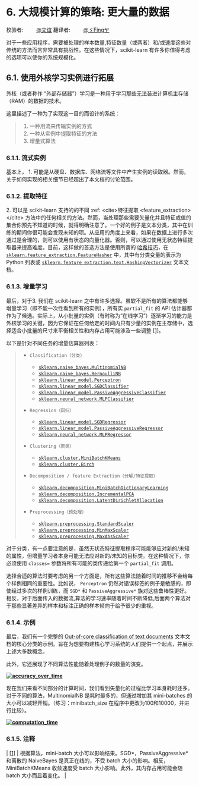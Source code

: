 # 6\. 大规模计算的策略: 更大量的数据

校验者:
        [@文谊](https://github.com/apachecn/scikit-learn-doc-zh)
翻译者:
        [@ゞFingヤ](https://github.com/apachecn/scikit-learn-doc-zh)

对于一些应用程序，需要被处理的样本数量,特征数量（或两者）和/或速度这些对传统的方法而言非常具有挑战性。在这些情况下，scikit-learn 有许多你值得考虑的选项可以使你的系统规模化。

## 6.1\. 使用外核学习实例进行拓展

外核（或者称作 “外部存储器”）学习是一种用于学习那些无法装进计算机主存储（RAM）的数据的技术。

这里描述了一种为了实现这一目的而设计的系统：

> 1.  一种用流来传输实例的方式
> 2.  一种从实例中提取特征的方法
> 3.  增量式算法

### 6.1.1\. 流式实例

基本上， 1\. 可能是从硬盘、数据库、网络流等文件中产生实例的读取器。然而，关于如何实现的相关细节已经超出了本文档的讨论范围。

### 6.1.2\. 提取特征

2\. 可以是 scikit-learn 支持的的不同 :ref: &lt;cite&gt;特征提取 &lt;feature_extraction&gt;&lt;/cite&gt; 方法中的任何相关的方法。然而，当处理那些需要矢量化并且特征或值的集合你预先不知道的时候，就得明确注意了。一个好的例子是文本分类，其中在训练的期间你很可能会发现未知的项。从应用的角度上来看，如果在数据上进行多次通过是合理的，则可以使用有状态的向量化器。否则，可以通过使用无状态特征提取器来提高难度。目前，这样做的首选方法是使用所谓的 [哈希技巧](feature_extraction.html#feature-hashing)，在 [`sklearn.feature_extraction.FeatureHasher`](generated/sklearn.feature_extraction.FeatureHasher.html#sklearn.feature_extraction.FeatureHasher "sklearn.feature_extraction.FeatureHasher") 中，其中有分类变量的表示为 Python 列表或 [`sklearn.feature_extraction.text.HashingVectorizer`](generated/sklearn.feature_extraction.text.HashingVectorizer.html#sklearn.feature_extraction.text.HashingVectorizer "sklearn.feature_extraction.text.HashingVectorizer") 文本文档。

### 6.1.3\. 增量学习

最后，对于3\. 我们在 scikit-learn 之中有许多选择。虽软不是所有的算法都能够增量学习（即不能一次性看到所有的实例），所有实 `partial_fit` 的 API 估计器都作为了候选。实际上，从小批量的实例（有时称为“在线学习”）逐渐学习的能力是外核学习的关键，因为它保证在任何给定的时间内只有少量的实例在主存储中，选择适合小批量的尺寸来平衡相关性和内存占用可能涉及一些调整 [[1]](#id9)。

以下是针对不同任务的增量估算器列表：

> *   ```py
>     Classification（分类）
>     ```
>     
>     
>     *   [`sklearn.naive_bayes.MultinomialNB`](generated/sklearn.naive_bayes.MultinomialNB.html#sklearn.naive_bayes.MultinomialNB "sklearn.naive_bayes.MultinomialNB")
>     *   [`sklearn.naive_bayes.BernoulliNB`](generated/sklearn.naive_bayes.BernoulliNB.html#sklearn.naive_bayes.BernoulliNB "sklearn.naive_bayes.BernoulliNB")
>     *   [`sklearn.linear_model.Perceptron`](generated/sklearn.linear_model.Perceptron.html#sklearn.linear_model.Perceptron "sklearn.linear_model.Perceptron")
>     *   [`sklearn.linear_model.SGDClassifier`](generated/sklearn.linear_model.SGDClassifier.html#sklearn.linear_model.SGDClassifier "sklearn.linear_model.SGDClassifier")
>     *   [`sklearn.linear_model.PassiveAggressiveClassifier`](generated/sklearn.linear_model.PassiveAggressiveClassifier.html#sklearn.linear_model.PassiveAggressiveClassifier "sklearn.linear_model.PassiveAggressiveClassifier")
>     *   [`sklearn.neural_network.MLPClassifier`](generated/sklearn.neural_network.MLPClassifier.html#sklearn.neural_network.MLPClassifier "sklearn.neural_network.MLPClassifier")
> *   ```py
>     Regression（回归）
>     ```
>     
>     
>     *   [`sklearn.linear_model.SGDRegressor`](generated/sklearn.linear_model.SGDRegressor.html#sklearn.linear_model.SGDRegressor "sklearn.linear_model.SGDRegressor")
>     *   [`sklearn.linear_model.PassiveAggressiveRegressor`](generated/sklearn.linear_model.PassiveAggressiveRegressor.html#sklearn.linear_model.PassiveAggressiveRegressor "sklearn.linear_model.PassiveAggressiveRegressor")
>     *   [`sklearn.neural_network.MLPRegressor`](generated/sklearn.neural_network.MLPRegressor.html#sklearn.neural_network.MLPRegressor "sklearn.neural_network.MLPRegressor")
> *   ```py
>     Clustering（聚类）
>     ```
>     
>     
>     *   [`sklearn.cluster.MiniBatchKMeans`](generated/sklearn.cluster.MiniBatchKMeans.html#sklearn.cluster.MiniBatchKMeans "sklearn.cluster.MiniBatchKMeans")
>     *   [`sklearn.cluster.Birch`](generated/sklearn.cluster.Birch.html#sklearn.cluster.Birch "sklearn.cluster.Birch")
> *   ```py
>     Decomposition / feature Extraction（分解/特征提取）
>     ```
>     
>     
>     *   [`sklearn.decomposition.MiniBatchDictionaryLearning`](generated/sklearn.decomposition.MiniBatchDictionaryLearning.html#sklearn.decomposition.MiniBatchDictionaryLearning "sklearn.decomposition.MiniBatchDictionaryLearning")
>     *   [`sklearn.decomposition.IncrementalPCA`](generated/sklearn.decomposition.IncrementalPCA.html#sklearn.decomposition.IncrementalPCA "sklearn.decomposition.IncrementalPCA")
>     *   [`sklearn.decomposition.LatentDirichletAllocation`](generated/sklearn.decomposition.LatentDirichletAllocation.html#sklearn.decomposition.LatentDirichletAllocation "sklearn.decomposition.LatentDirichletAllocation")
> *   ```py
>     Preprocessing（预处理）
>     ```
>     
>     
>     *   [`sklearn.preprocessing.StandardScaler`](generated/sklearn.preprocessing.StandardScaler.html#sklearn.preprocessing.StandardScaler "sklearn.preprocessing.StandardScaler")
>     *   [`sklearn.preprocessing.MinMaxScaler`](generated/sklearn.preprocessing.MinMaxScaler.html#sklearn.preprocessing.MinMaxScaler "sklearn.preprocessing.MinMaxScaler")
>     *   [`sklearn.preprocessing.MaxAbsScaler`](generated/sklearn.preprocessing.MaxAbsScaler.html#sklearn.preprocessing.MaxAbsScaler "sklearn.preprocessing.MaxAbsScaler")

对于分类，有一点要注意的是，虽然无状态特征提取程序可能能够应对新的/未知的属性，但增量学习者本身可能无法应对新的/未知的目标类。在这种情况下，你必须使用 `classes=` 参数将所有可能的类传递给第一个 `partial_fit` 调用。

选择合适的算法时要考虑的另一个方面是，所有这些算法随着时间的推移不会给每个样例相同的重要性。比如说， `Perceptron` 仍然对错误标签的例子是敏感的，即使经过多次的样例训练，而 `SGD*` 和 `PassiveAggressive*` 族对这些鲁棒性更好。相反，对于后面传入的数据流,算法的学习速率随着时间不断降低,后面两个算法对于那些显著差异的样本和标注正确的样本倾向于给予很少的重视。

### 6.1.4\. 示例

最后，我们有一个完整的 [Out-of-core classification of text documents](../auto_examples/applications/plot_out_of_core_classification.html#sphx-glr-auto-examples-applications-plot-out-of-core-classification-py) 文本文档的核心分类的示例。旨在为想要构建核心学习系统的人们提供一个起点，并展示上述大多数概念。

此外，它还展现了不同算法性能随着处理例子的数量的演变。

**[![accuracy_over_time](../Images/dc40e3a6d4022bfb488e0a4283b656b9.jpg)](../auto_examples/applications/plot_out_of_core_classification.html)**

现在我们来看不同部分的计算时间，我们看到矢量化的过程比学习本身耗时还多。对于不同的算法，MultinomialNB 是耗时最多的，但通过增加其 mini-batches 的大小可以减轻开销。（练习：minibatch_size 在程序中更改为100和10000，并进行比较）。

**[![computation_time](../Images/48cf684e54ca494e275074761259069c.jpg)](../auto_examples/applications/plot_out_of_core_classification.html)**

### 6.1.5\. 注释

| [[1]](#id6) | 根据算法，mini-batch 大小可以影响结果。SGD*，PassiveAggressive* 和离散的 NaiveBayes 是真正在线的，不受 batch 大小的影响。相反，MiniBatchKMeans 收敛速度受 batch 大小影响。此外，其内存占用可能会随 batch 大小而显着变化。 |